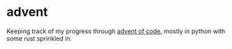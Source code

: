 # advent

Keeping track of my progress through [advent of code.](https://adventofcode.com/) mostly in python with some rust sprinkled in.
